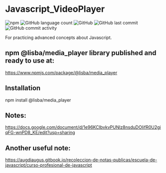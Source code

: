 # Javascript_VideoPlayer
![npm](https://img.shields.io/npm/v/@lisba/media_player)
![GitHub language count](https://img.shields.io/github/languages/count/Lisba/Javascript_VideoPlayer)
![GitHub](https://img.shields.io/github/license/Lisba/Javascript_VideoPlayer)
![GitHub last commit](https://img.shields.io/github/last-commit/Lisba/Javascript_VideoPlayer)
![GitHub commit activity](https://img.shields.io/github/commit-activity/m/Lisba/Javascript_VideoPlayer)

For practicing advanced concepts about Javascript.

## npm @lisba/media_player library published and ready to use at:
https://www.npmjs.com/package/@lisba/media_player

## Installation
npm install @lisba/media_player

## Notes:
https://docs.google.com/document/d/1e96KCIbvkvPUNlz8nsduDOIifR0U2giqFG-wnPD8_KE/edit?usp=sharing

## Another useful note:
https://augdiaugus.gitbook.io/recoleccion-de-notas-publicas/escuela-de-javascript/curso-profesional-de-javascript
